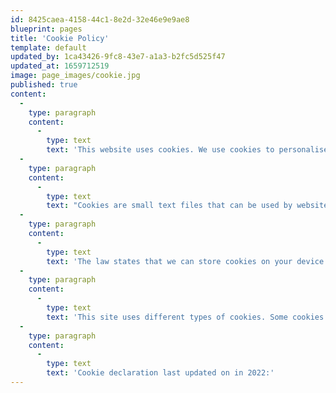 ```yaml
---
id: 8425caea-4158-44c1-8e2d-32e46e9e9ae8
blueprint: pages
title: 'Cookie Policy'
template: default
updated_by: 1ca43426-9fc8-43e7-a1a3-b2fc5d525f47
updated_at: 1659712519
image: page_images/cookie.jpg
published: true
content:
  -
    type: paragraph
    content:
      -
        type: text
        text: 'This website uses cookies. We use cookies to personalise content and ads, to provide social media features and to analyse our traffic. We also share information about your use of our site with our social media, advertising and analytics partners. '
  -
    type: paragraph
    content:
      -
        type: text
        text: "Cookies are small text files that can be used by websites to make a user's experience more efficient."
  -
    type: paragraph
    content:
      -
        type: text
        text: 'The law states that we can store cookies on your device if they are strictly necessary for the operation of this site. For all other types of cookies we need your permission.'
  -
    type: paragraph
    content:
      -
        type: text
        text: 'This site uses different types of cookies. Some cookies are placed by third party services that appear on our pages.'
  -
    type: paragraph
    content:
      -
        type: text
        text: 'Cookie declaration last updated on in 2022:'
---
```

